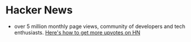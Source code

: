 # Hacker News



* over 5 million monthly page views, community of developers and tech enthusiasts. [Here's how to get more upvotes on HN](https://github.com/victorqribeiro/hntitlenator)

